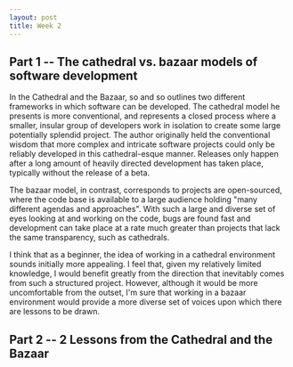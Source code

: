 ```yaml
---
layout: post
title: Week 2
---
```


## Part 1 -- The cathedral vs. bazaar models of software development

In the Cathedral and the Bazaar, so and so outlines two different frameworks in which software can be developed. The cathedral model he presents is more conventional, and represents a closed process where a smaller, insular group of developers work in isolation to create some large potentially splendid project. The author originally held the conventional wisdom that more complex and intricate software projects could only be reliably developed in this cathedral-esque manner. Releases only happen after a long amount of heavily directed development has taken place, typically without the release of a beta.

The bazaar model, in contrast, corresponds to projects are open-sourced, where the code base is available to a large audience holding "many different agendas and approaches". With such a large and diverse set of eyes looking at and working on the code, bugs are found fast and development can take place at a rate much greater than projects that lack the same transparency, such as cathedrals.

I think that as a beginner, the idea of working in a cathedral environment sounds initially more appealing. I feel that, given my relatively limited knowledge, I would benefit greatly from the direction that inevitably comes from such a structured project. However, although it would be more uncomfortable from the outset, I'm sure that working in a bazaar environment would provide a more diverse set of voices upon which there are lessons to be drawn.

## Part 2 -- 2 Lessons from the Cathedral and the Bazaar

